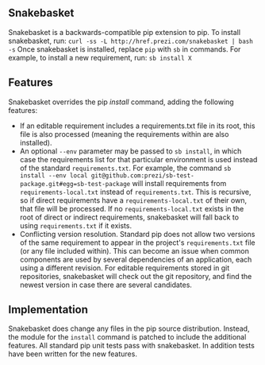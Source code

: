 Snakebasket
---
Snakebasket is a backwards-compatible pip extension to pip. To install snakebasket, run:
`curl -ss -L http://href.prezi.com/snakebasket | bash -s`
Once snakebasket is installed, replace `pip` with `sb` in commands. For example, to install a new requirement, run:
`sb install X`

## Features
Snakebasket overrides the pip _install_ command, adding the following features:
* If an editable requirement includes a requirements.txt file in its root, this file is also processed (meaning the
  requirements within are also installed).
* An optional `--env` parameter may be passed to `sb install`, in which case the requirements list for that particular
  environment is used instead of the standard `requirements.txt`. For example, the command
  `sb install --env local git@github.com:prezi/sb-test-package.git#egg=sb-test-package` will install requirements from
  `requirements-local.txt` instead of `requirements.txt`. This is recursive, so if direct requirements have a
  `requirements-local.txt` of their own, that file will be processed. If no `requirements-local.txt` exists in the root
  of direct or indirect requirements, snakebasket will fall back to using `requirements.txt` if it exists.
* Conflicting version resolution. Standard pip does not allow two versions of the same requirement to appear in the
  project's `requirements.txt` file (or any file included within). This can become an issue when common components are
  used by several dependencies of an application, each using a different revision. For editable requirements stored in
  git repositories, snakebasket will check out the git repository, and find the newest version in case there are several
  candidates.

## Implementation
Snakebasket does change any files in the pip source distribution. Instead, the module for the `install` command is
patched to include the additional features. All standard pip unit tests pass with snakebasket. In addition tests have
been written for the new features.